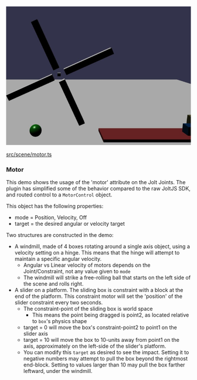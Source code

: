 ![Motor](./img/motor.jpg)

[src/scene/motor.ts](../src/scene/motor.ts)  

### Motor

This demo shows the usage of the 'motor' attribute on the Jolt Joints. The plugin has simplified some of the behavior compared to the raw JoltJS SDK, and routed control to a `MotorControl` object.

This object has the following properties:

* mode = Position, Velocity, Off
* target = the desired angular or velocity target

Two structures are constructed in the demo:
* A windmill, made of 4 boxes rotating around a single axis object, using a velocity setting on a hinge. This means that the hinge will attempt to maintain a specific angular velocity.
	* Angular vs Linear velocity of motors depends on the Joint/Constraint, not any value given to `mode`
	* The windmill will strike a free-rolling ball that starts on the left side of the scene and rolls right.
* A slider on a platform. The sliding box is constraint with a block at the end of the platform. This constraint motor will set the 'position' of the slider constraint every two seconds.
	* The constraint-point of the sliding box is world space
		* This means the point being dragged is point2, as located relative to `box`'s physics shape
	* target = 0 will move the box's constraint-point2 to point1 on the slider axis
	* target = 10 will move the box to 10-units away from point1 on the axis, approximately on the left-side of the slider's platform. 
	* You can modify this `target` as desired to see the impact. Setting it to negative numbers may attempt to pull the box beyond the rightmost end-block. Setting to values larger than 10 may pull the box farther leftward, under the windmill.
